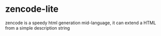 # zencode-lite
zencode is a speedy html generation mid-language, it can extend a HTML from a simple description string
